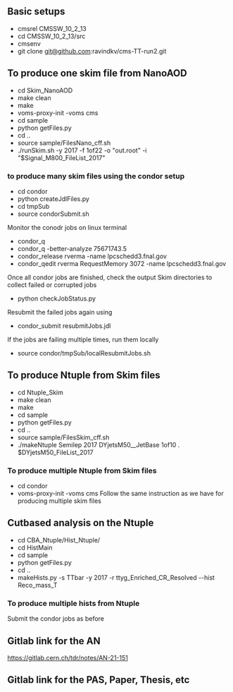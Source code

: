 ## Basic setups 
* cmsrel CMSSW_10_2_13
* cd CMSSW_10_2_13/src
* cmsenv
* git clone git@github.com:ravindkv/cms-TT-run2.git


## To produce one skim file from NanoAOD
* cd Skim_NanoAOD
* make clean
* make
* voms-proxy-init -voms cms
* cd sample
* python getFiles.py
* cd ..
* source sample/FilesNano_cff.sh
* ./runSkim.sh -y 2017 -f 1of22 -o "out.root" -i "$Signal_M800_FileList_2017" 

### to produce many skim files using the condor setup
* cd condor
* python createJdlFiles.py
* cd tmpSub
* source condorSubmit.sh

Monitor the conodr jobs on linux terminal
* condor_q 
* condor_q -better-analyze 75671743.5
* condor_release rverma -name lpcschedd3.fnal.gov
* condor_qedit rverma RequestMemory 3072 -name lpcschedd3.fnal.gov

Once all condor jobs are finished, check the output Skim directories to collect
failed or corrupted jobs
* python checkJobStatus.py

Resubmit the failed jobs again using
* condor_submit resubmitJobs.jdl

If the jobs are failing multiple times, run them locally
* source condor/tmpSub/localResubmitJobs.sh


## To produce Ntuple from Skim files 
* cd Ntuple_Skim 
* make clean
* make
* cd sample
* python getFiles.py
* cd ..
* source sample/FilesSkim_cff.sh
* ./makeNtuple Semilep 2017 DYjetsM50__JetBase 1of10 . $DYjetsM50_FileList_2017

### To produce multiple Ntuple from Skim files
* cd condor 
* voms-proxy-init -voms cms
Follow the same instruction as we have for producing multiple skim files


## Cutbased analysis on the Ntuple
* cd CBA_Ntuple/Hist_Ntuple/
* cd HistMain
* cd sample
* python getFiles.py
* cd ..
* makeHists.py -s TTbar -y 2017 -r ttyg_Enriched_CR_Resolved --hist Reco_mass_T

### To produce multiple hists from Ntuple
Submit the condor jobs as before




## Gitlab link for the AN
https://gitlab.cern.ch/tdr/notes/AN-21-151
## Gitlab link for the PAS, Paper, Thesis, etc
